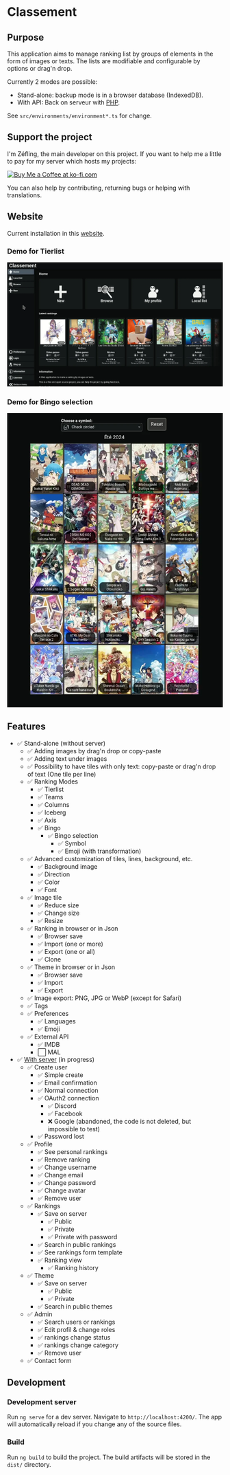 # Classement

## Purpose

This application aims to manage ranking list by groups of elements in the form of images or texts.
The lists are modifiable and configurable by options or drag'n drop.

Currently 2 modes are possible:

- Stand-alone: backup mode is in a browser database (IndexedDB).
- With API: Back on serveur with [PHP](https://git.ikilote.net/classement/serveur).

See `src/environments/environment*.ts` for change.

## Support the project

I'm Zéfling, the main developer on this project. If you want to help me a little to pay for my server which hosts my projects:

<a href='https://ko-fi.com/Z8Z7XW9H2' target='_blank'><img height='36' style='border:0px;height:36px;' src='https://storage.ko-fi.com/cdn/kofi3.png?v=3' border='0' alt='Buy Me a Coffee at ko-fi.com' /></a>

You can also help by contributing, returning bugs or helping with translations.

## Website

Current installation in this [website](https://classement.org/).

### Demo for Tierlist

![Demo for Tierlist](demo/demo_tierlist.webp 'Demo for Tierlist')

### Demo for Bingo selection

![Demo for Bingo selection](demo/demo_bingo.webp 'Demo for Bingo selection')

## Features

- ✅ Stand-alone (without server)
    - ✅ Adding images by drag'n drop or copy-paste
    - ✅ Adding text under images
    - ✅ Possibility to have tiles with only text: copy-paste or drag'n drop of text (One tile per line)
    - ✅ Ranking Modes
        - ✅ Tierlist
        - ✅ Teams
        - ✅ Columns
        - ✅ Iceberg
        - ✅ Axis
        - ✅ Bingo
            - ✅ Bingo selection
                - ✅ Symbol
                - ✅ Emoji (with transformation)
    - ✅ Advanced customization of tiles, lines, background, etc.
        - ✅ Background image
        - ✅ Direction
        - ✅ Color
        - ✅ Font
    - ✅ Image tile
        - ✅ Reduce size
        - ✅ Change size
        - ✅ Resize
    - ✅ Ranking in browser or in Json
        - ✅ Browser save
        - ✅ Import (one or more)
        - ✅ Export (one or all)
        - ✅ Clone
    - ✅ Theme in browser or in Json
        - ✅ Browser save
        - ✅ Import
        - ✅ Export
    - ✅ Image export: PNG, JPG or WebP (except for Safari)
    - ✅ Tags
    - ✅ Preferences
        - ✅ Languages
        - ✅ Emoji
    - ✅ External API
        - ✅ IMDB
        - ⬜ MAL
- ✅ [With server](https://git.ikilote.net/classement/serveur) (in progress)
    - ✅ Create user
        - ✅ Simple create
        - ✅ Email confirmation
        - ✅ Normal connection
        - ✅ OAuth2 connection
            - ✅ Discord
            - ✅ Facebook
            - ❌ Google (abandoned, the code is not deleted, but impossible to test)
        - ✅ Password lost
    - ✅ Profile
        - ✅ See personal rankings
        - ✅ Remove ranking
        - ✅ Change username
        - ✅ Change email
        - ✅ Change password
        - ✅ Change avatar
        - ✅ Remove user
    - ✅ Rankings
        - ✅ Save on server
            - ✅ Public
            - ✅ Private
            - ✅ Private with password
        - ✅ Search in public rankings
        - ✅ See rankings form template
        - ✅ Ranking view
            - ✅ Ranking history
    - ✅ Theme
        - ✅ Save on server
            - ✅ Public
            - ✅ Private
        - ✅ Search in public themes
    - ✅ Admin
        - ✅ Search users or rankings
        - ✅ Edit profil & change roles
        - ✅ rankings change status
        - ✅ rankings change category
        - ✅ Remove user
    - ✅ Contact form

## Development

### Development server

Run `ng serve` for a dev server. Navigate to `http://localhost:4200/`. The app will automatically reload if you change any of the source files.

### Build

Run `ng build` to build the project. The build artifacts will be stored in the `dist/` directory.
